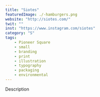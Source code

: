 ```yaml
---
title: "Siotes"
featuredImage: ./-hamburgers.png
website: "http://siotes.com/"
twit: ""
inst: "https://www.instagram.com/siotes"
category: "S"
tags:
    - Pioneer Square
    - small
    - branding
    - print
    - illustration
    - typography
    - packaging
    - environmental
---
```


Description
